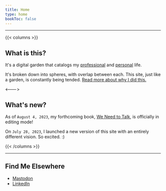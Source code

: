 ```yaml
---
title: Home
type: home
bookToc: false
---
```


---
{{< columns >}}
## What is this?

It's a digital garden that catalogs my [professional](/professional) and [personal](/personal) life.

It's broken down into spheres, with overlap between each. This site, just like a garden, is constantly being tended. [Read more about why I did this.](/about)

<--->

## What's new?
As of `August 4, 2023`, my forthcoming book, [We Need to Talk](/we-need-to-talk), is officially in editing mode!

On `July 28, 2023`, I launched a new version of this site with an entirely different vision. So excited. :) 

{{< /columns >}}

---
## Find Me Elsewhere
- [Mastodon](http://hooray.computer/@josh)
- [LinkedIn](http://linkedin.com/in/joshuamauldin/)
